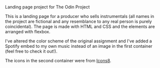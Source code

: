 Landing page project for The Odin Project

This is a landing page for a producer who sells instrumentals (all names in the project are fictional and any resemblance to any real person is purely coincidental). The page is made with HTML and CSS and the elements are arranged with flexbox.

I've altered the color scheme of the original assignment and I've added a Spotify embed to my own music instead of an image in the first container (feel free to check it out!).

The icons in the second container were from <a href="https://icons8.com/">Icons8</a>.